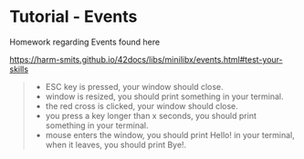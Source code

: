
# Tutorial - Events


Homework regarding Events found here

https://harm-smits.github.io/42docs/libs/minilibx/events.html#test-your-skills



> - ESC key is pressed, your window should close.
> - window is resized, you should print something in your terminal.
> - the red cross is clicked, your window should close.
> - you press a key longer than x seconds, you should print something in your terminal.
> - mouse enters the window, you should print Hello! in your terminal, when it leaves, you should print Bye!.

